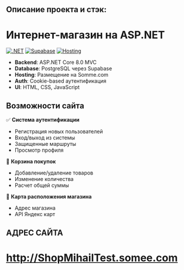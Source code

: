 ## Описание проекта и стэк:

# Интернет-магазин на ASP.NET

[![.NET](https://img.shields.io/badge/.NET-8.0-blue)](https://dotnet.microsoft.com/)
[![Supabase](https://img.shields.io/badge/Supabase-PostgreSQL-3ecf8e)](https://supabase.io/)
[![Hosting](https://img.shields.io/badge/Hosting-Somme.com-green)](https://somme.com/)

- **Backend**: ASP.NET Core 8.0 MVC
- **Database**: PostgreSQL через Supabase
- **Hosting**: Размещение на Somme.com
- **Auth**: Cookie-based аутентификация
- **UI**: HTML, CSS, JavaScript
## Возможности сайта

✅ **Система аутентификации**
- Регистрация новых пользователей
- Вход/выход из системы
- Защищенные маршруты
- Просмотр профиля

🛒 **Корзина покупок**
- Добавление/удаление товаров
- Изменение количества
- Расчет общей суммы

📍 **Карта расположения магазина**
- Адрес магазина
- API Яндекс карт

## АДРЕС САЙТА
# http://ShopMihailTest.somee.com

